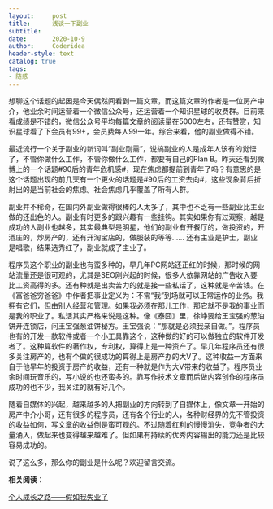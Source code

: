 ```yaml
---
layout:     post
title:      浅谈一下副业
subtitle:   
date:       2020-10-9
author:     Coderidea
header-style: text
catalog: true
tags:
- 随感
--- 
```

<p>想聊这个话题的起因是今天偶然间看到一篇文章，而这篇文章的作者是一位房产中介，他业余时间运营着一个微信公众号，还运营着一个知识星球的收费群。目前来看成绩是不错的，微信公众号平均每篇文章的阅读量在5000左右，还有赞赏，知识星球看了下会员有99+，会员费每人99一年。综合来看，他的副业做得不错。</p>

<p>最近流行一个关于副业的新词叫“副业刚需”，说搞副业的人是成年人该有的觉悟了，不管你做什么工作，不管你做什么工作，都要有自己的Plan B。昨天还看到微博上的一个话题#90后的青年危机感#，现在焦虑都提前到青年了吗？有意思的是这个话题出现的前几天有一个更火的话题是#90后的工资去向#，这些现象背后折射出的是当前社会的焦虑。社会焦虑几乎覆盖了所有人群。</p>

<p>副业并不稀奇，在国内外副业做得很棒的人太多了，其中也不乏有一些副业比主业做的还出色的人。副业有时更多的跟兴趣有一些挂钩。其实如果你有过观察，越是成功的人副业也越多，其实最典型是明星，他们的副业有开餐厅的，做投资的，开酒庄的，炒房产的，还有开淘宝店的，做服装的等等…… 还有主业是护士，副业是唱歌，结果选秀红了，副业就成了主业了。</p>

<p>程序员这个职业的副业也有蛮多种的，早几年PC网站还正红的时候，那时候的网站流量还是很可观的，尤其是SEO刚兴起的时候，很多人依靠网站的广告收入要比工资高得的多。还有种就是出卖苦力的就是接一些私话了，这种就是辛苦钱。在《富爸爸穷爸爸》中作者把事业定义为：不需“我”到场就可以正常运作的业务。我拥有它们，但由别人经营和管理。如果我必须在那儿工作，那它就不是我的事业而是我的职业了。私活其实严格来说是这种。像《泰囧》里，徐峥要给王宝强的葱油饼开连锁店，问王宝强葱油饼秘方。王宝强说：“那就是必须我亲自做。”。程序员也有的开发一款软件或者一个小工具靠这个，这种做的好的可以做独立的软件开发者了。这种算软件的著作权，专利权，算得上是一种资产了。早几年程序员还有很多关注房产的，也有个做的很成功的算得上是房产办的大V了。这种收益一方面来自于他早年的投资于房产的收益，还有一种就是作为大V带来的收益了。程序员业余时间玩音乐的，写小说的也还蛮多的。靠写作技术文章而后做内容创作的程序员成功的也不少，我关注的就有好几个。</p>

<p>随着自媒体的兴起，越来越多的人把副业的方向转到了自媒体上，像文章一开始的房产中介小哥，还有很多的程序员，还有各个行业的人，各种财经界的先不管投资的收益如何，写文章的收益倒是蛮可观的。不过随着红利的慢慢消失，竞争者的大量涌入，做起来也变得越来越难了。但如果有持续的优秀内容输出的能力还是比较容易成功的。</p>

<p>说了这么多，那么你的副业是什么呢？欢迎留言交流。</p>

<p><strong>相关阅读</strong>：</p>

<p><a href="http://mp.weixin.qq.com/s?__biz=MzIwNDExNTEwNQ==&amp;mid=2647895997&amp;idx=1&amp;sn=d12978103a6e8b4cc196def258b87b40&amp;chksm=8ee21273b9959b6529578809b6578ce9389c91b5820c9c9756cd1fa07e7f0e1b127684328650&amp;scene=21#wechat_redirect">个人成长之路——假如我失业了</a></p>

<p><img alt="" class="has" src="https://imgconvert.csdnimg.cn/aHR0cHM6Ly9tbWJpei5xcGljLmNuL21tYml6X2pwZy9SWXZyS1BFTTZIUlcyeE9JYWliZmhUSGF0andGeTYyblIyMVZjODJ6OUR1cTdDaDBNWVVXTER3aWN2dmFET2NlaWI5eEczaWE2aWFRNXZwUXJtVzdkVEppYTRMdy82NDA?x-oss-process=image/format,png" /></p>

<p> </p>
